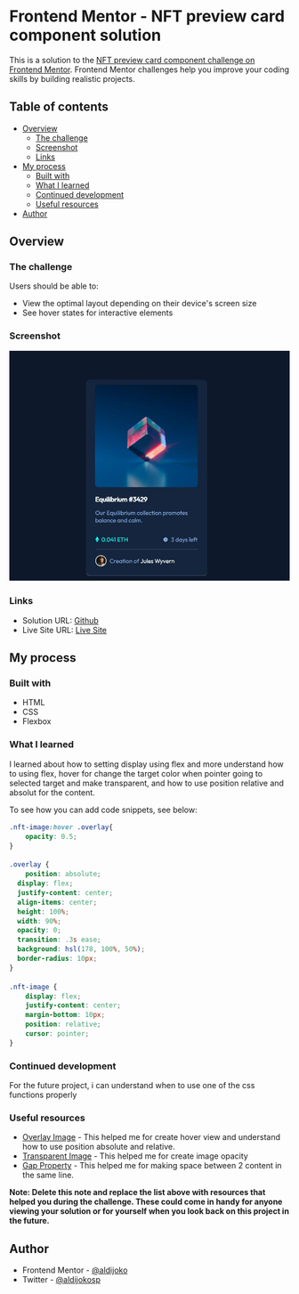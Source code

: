 # Frontend Mentor - NFT preview card component solution

This is a solution to the [NFT preview card component challenge on Frontend Mentor](https://www.frontendmentor.io/challenges/nft-preview-card-component-SbdUL_w0U). Frontend Mentor challenges help you improve your coding skills by building realistic projects. 

## Table of contents

- [Overview](#overview)
  - [The challenge](#the-challenge)
  - [Screenshot](#screenshot)
  - [Links](#links)
- [My process](#my-process)
  - [Built with](#built-with)
  - [What I learned](#what-i-learned)
  - [Continued development](#continued-development)
  - [Useful resources](#useful-resources)
- [Author](#author)


## Overview

### The challenge

Users should be able to:

- View the optimal layout depending on their device's screen size
- See hover states for interactive elements

### Screenshot

![](./screenshot.jpg)


### Links

- Solution URL: [Github](https://github.com/aldijoko/nft-preview-card-component-main)
- Live Site URL: [Live Site](https://aldijoko.github.io/nft-preview-card-component-main/)

## My process

### Built with

- HTML
- CSS 
- Flexbox


### What I learned

I learned about how to setting display using flex and more understand how to using flex, hover for change the target color when pointer going to selected target and make transparent, and how to use position relative and absolut for the content. 

To see how you can add code snippets, see below:

```css
.nft-image:hover .overlay{
    opacity: 0.5;
}

.overlay {
    position: absolute;
  display: flex;
  justify-content: center;
  align-items: center;
  height: 100%;
  width: 90%;
  opacity: 0;
  transition: .3s ease;
  background: hsl(178, 100%, 50%);
  border-radius: 10px;
}

.nft-image {
    display: flex;
    justify-content: center;
    margin-bottom: 10px;
    position: relative;
    cursor: pointer;
}


```


### Continued development

For the future project, i can understand when to use one of the css functions properly


### Useful resources

- [Overlay Image](https://www.w3schools.com/howto/howto_css_image_overlay.asp) - This helped me for create hover view and understand how to use position absolute and relative.
- [Transparent Image](https://www.w3schools.com/css/css_image_transparency.asp) - This helped me for create image opacity
- [Gap Property](https://www.w3schools.com/cssref/css3_pr_gap.asp) - This helped me for making space between 2 content in the same line.

**Note: Delete this note and replace the list above with resources that helped you during the challenge. These could come in handy for anyone viewing your solution or for yourself when you look back on this project in the future.**

## Author

<!-- - Website - [Add your name here](https://www.your-site.com) -->
- Frontend Mentor - [@aldijoko](https://www.frontendmentor.io/profile/aldijoko)
- Twitter - [@aldijokosp](https://www.twitter.com/aldijokosp)


